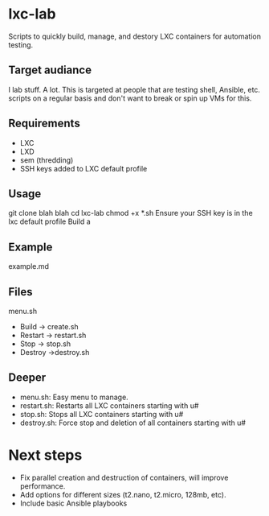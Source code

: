 # lxc-lab
Scripts to quickly build, manage, and destory LXC containers for automation testing. 

## Target audiance

I lab stuff. A lot. This is targeted at people that are testing shell, Ansible, etc. scripts on a regular basis and don't want to break or spin up VMs for this. 

## Requirements
* LXC
* LXD
* sem (thredding)
* SSH keys added to LXC default profile

## Usage

git clone blah blah
cd lxc-lab
chmod +x *.sh
Ensure your SSH key is in the lxc default profile
Build a 

## Example
example.md

## Files 
menu.sh
- Build -> create.sh
- Restart -> restart.sh
- Stop -> stop.sh
- Destroy ->destroy.sh

## Deeper
* menu.sh: Easy menu to manage.
* restart.sh: Restarts all LXC containers starting with u#
* stop.sh: Stops all LXC containers starting with u#
* destroy.sh: Force stop and deletion of all containers starting with u#

# Next steps
* Fix parallel creation and destruction of containers, will improve performance.
* Add options for different sizes (t2.nano, t2.micro, 128mb, etc).
* Include basic Ansible playbooks

